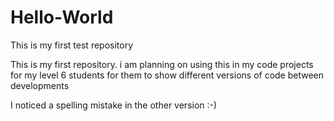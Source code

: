 # Hello-World
This is my first test repository

This is my first repository.  i am planning on using this in my code projects for my level 6 students for them to show different versions of code between developments

I noticed a spelling mistake in the other version :-)
